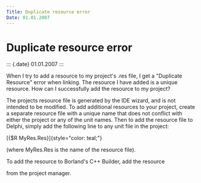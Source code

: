 ```yaml
---
Title: Duplicate resource error
Date: 01.01.2007
---
```



Duplicate resource error
========================

::: {.date}
01.01.2007
:::

When I try to add a resource to my project\'s .res file, I get a
"Duplicate Resource" error when linking. The resource I have added is
a unique resource. How can I successfully add the resource to my
project?

The projects resource file is generated by the IDE wizard, and is not
intended to be modified. To add additional resources to your project,
create a separate resource file with a unique name that does not
conflict with either the project or any of  the unit names. Then to add
the resource file to Delphi, simply add the following line to any unit
file in the project:

[{$R MyRes.Res}]{style="color: teal;"}

(where MyRes.Res is the name of the resource file).

To add the resource to Borland\'s C++ Builder, add the resource

from the project manager.
